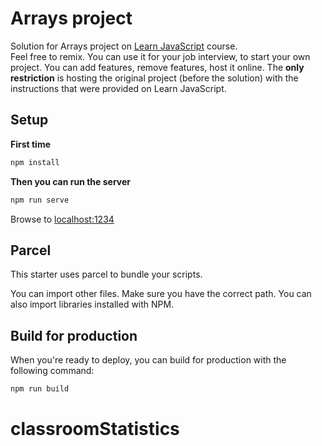 # Arrays project

Solution for Arrays project on [Learn JavaScript](https://learnjavascript.online) course.  
Feel free to remix. You can use it for your job interview, to start your own project. You can add features, remove features, host it online.
The **only restriction** is hosting the original project (before the solution) with the instructions that were provided on Learn JavaScript.

## Setup

**First time**

```bash
npm install
```

**Then you can run the server**

```bash
npm run serve
```

Browse to [localhost:1234](http://localhost:1234)

## Parcel

This starter uses parcel to bundle your scripts.

You can import other files. Make sure you have the correct path. You can also import libraries installed with NPM.

## Build for production

When you're ready to deploy, you can build for production with the following command:

```bash
npm run build
```
# classroomStatistics

